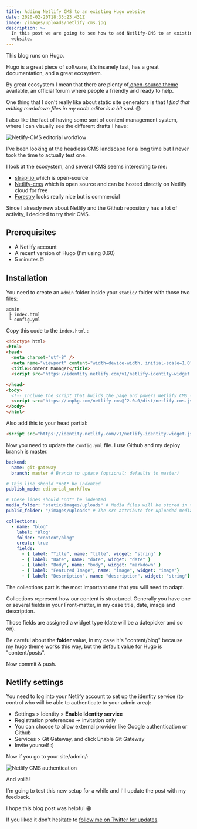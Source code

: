 ```yaml
---
title: Adding Netlify CMS to an existing Hugo website
date: 2020-02-20T18:35:23.431Z
image: /images/uploads/netlify_cms.jpg
description: >-
  In this post we are going to see how to add Netlify-CMS to an existing Hugo
  website.
---
```



This blog runs on Hugo. 

Hugo is a great piece of software, it's insanely fast, has a great documentation, and a great ecosystem.

By great ecosystem I mean that there are plenty of[ open-source theme](https://themes.gohugo.io/) available, an official forum where people a friendly and ready to help. 

One thing that I don't really like about static site generators is that *I find that editing markdown files in my code editor is a bit sad.* 😞

I also like the fact of having some sort of content management system, where I can visually see the different drafts I have: 

![Netlify-CMS editorial workflow](/images/uploads/editorial_workflow.png)

I've been looking at the headless CMS landscape for a long time but I never took the time to actually test one.

I look at the ecosystem, and several CMS seems interesting to me:

* [strapi.io ](https://github.com/strapi/strapi)which is open-source
* [Netlify-cms](https://github.com/netlify/netlify-cms) which is open source and can be hosted directly on Netlify cloud for free
* [Forestry](https://forestry.io/) looks really nice but is commercial 

Since I already new about Netlify and the Github repository has a lot of activity, I decided to try their CMS.

## Prerequisites

* A Netlify account
* A recent version of Hugo (I'm using 0.60)
* 5 minutes ⏰

## Installation

You need to create an `admin` folder inside your `static/` folder with those two files:

```x
admin
 ├ index.html
 └ config.yml
```

Copy this code to the `index.html` :

```html
<!doctype html>
<html>
<head>
  <meta charset="utf-8" />
  <meta name="viewport" content="width=device-width, initial-scale=1.0" />
  <title>Content Manager</title>
  <script src="https://identity.netlify.com/v1/netlify-identity-widget.js"></script>

</head>
<body>
  <!-- Include the script that builds the page and powers Netlify CMS -->
  <script src="https://unpkg.com/netlify-cms@^2.0.0/dist/netlify-cms.js"></script>
</body>
</html>
```

Also add this to your head partial: 

```html
<script src="https://identity.netlify.com/v1/netlify-identity-widget.js"></script>
```

Now you need to update the `config.yml` file. I use Github and my deploy branch is master.

```yaml
backend:
  name: git-gateway
  branch: master # Branch to update (optional; defaults to master)

# This line should *not* be indented
publish_mode: editorial_workflow

# These lines should *not* be indented
media_folder: "static/images/uploads" # Media files will be stored in the repo under static/images/uploads
public_folder: "/images/uploads" # The src attribute for uploaded media will begin with /images/uploads

collections:
  - name: "blog"
    label: "Blog"
    folder: "content/blog"
    create: true
    fields:
      - { label: "Title", name: "title", widget: "string" }
      - { label: "Date", name: "date", widget: "date" }
      - { label: "Body", name: "body", widget: "markdown" }
      - { label: "Featured Image", name: "image", widget: "image"}
      - { label: "Description", name: "description", widget: "string"}
```

The collections part is the most important one that you will need to adapt. 

Collections represent how our content is structured. Generally you have one or several fields in your Front-matter, in my case title, date, image and description. 

Those fields are assigned a widget type (date will be a datepicker and so on). 

Be careful about the **folder** value, in my case it's "content/blog" because my hugo theme works this way, but the default value for Hugo is "content/posts".

Now commit & push.

## Netlify settings

You need to log into your Netlify account to set up the identity service (to control who will be able to authenticate to your admin area):

* Settings > Identity > **Enable Identity service**
* Registration preferences -> invitation only 
* You can choose to allow external provider like Google authentication or Github
* Services > Git Gateway, and click Enable Git Gateway
* Invite yourself :)

Now if you go to your site/admin/: 

![Netlify CMS authentication](/images/uploads/netlify-cms-auth.png)

And voilà! 

I'm going to test this new setup for a while and I'll update the post with my feedback.

I hope this blog post was helpful 😀 

If you liked it don't hesitate to [follow me on Twitter for updates](https://www.twitter.com/sahinkevin).
